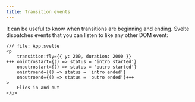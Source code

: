 ```yaml
---
title: Transition events
---
```


It can be useful to know when transitions are beginning and ending. Svelte dispatches events that you can listen to like any other DOM event:

```svelte
/// file: App.svelte
<p
	transition:fly={{ y: 200, duration: 2000 }}
+++	onintrostart={() => status = 'intro started'}
	onoutrostart={() => status = 'outro started'}
	onintroend={() => status = 'intro ended'}
	onoutroend={() => status = 'outro ended'}+++
>
	Flies in and out
</p>
```
